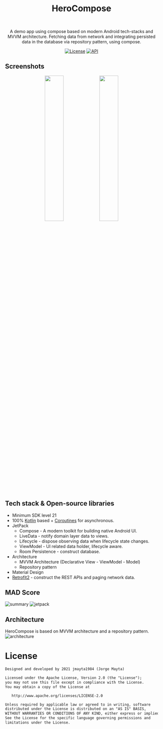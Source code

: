 <h1 align="center">HeroCompose</h1></br>
<p align="center">  
A demo app using compose based on modern Android tech-stacks and MVVM architecture. Fetching data from network and integrating persisted data in the database via repository pattern, using compose.
</p>

<p align="center">
  <a href="https://opensource.org/licenses/Apache-2.0"><img alt="License" src="https://img.shields.io/badge/License-Apache%202.0-blue.svg"/></a>
  <a href="https://android-arsenal.com/api?level=21"><img alt="API" src="https://img.shields.io/badge/API-21%2B-brightgreen.svg?style=flat"/></a>
  </p>

## Screenshots
<p align="center">
<img src="https://user-images.githubusercontent.com/38768001/135744698-363a3f21-843d-4cbb-b861-6970766ac0d1.png" width=35%"/>
<img src="https://user-images.githubusercontent.com/38768001/135744699-ca34dd3b-be30-4dc1-9b25-b6e057ed53d7.png" width=35%"/>
</p>

## Tech stack & Open-source libraries
- Minimum SDK level 21
- 100% [Kotlin](https://kotlinlang.org/) based + [Coroutines](https://github.com/Kotlin/kotlinx.coroutines) for asynchronous.
- JetPack
  - Compose - A modern toolkit for building native Android UI.
  - LiveData - notify domain layer data to views.
  - Lifecycle - dispose observing data when lifecycle state changes.
  - ViewModel - UI related data holder, lifecycle aware.
  - Room Persistence - construct database.
- Architecture
  - MVVM Architecture (Declarative View - ViewModel - Model)
  - Repository pattern
- Material Design
- [Retrofit2](https://github.com/square/retrofit) - construct the REST APIs and paging network data.

## MAD Score
![summary](https://user-images.githubusercontent.com/38768001/135744388-2aee8e8c-c9ef-4ba8-a366-6e1790a1d90e.png)
![jetpack](https://user-images.githubusercontent.com/38768001/135744387-e50811ce-ea39-46e7-810a-dfea3ca25574.png)

## Architecture
HeroCompose is based on MVVM architecture and a repository pattern.
![architecture](https://user-images.githubusercontent.com/38768001/134121196-9a278e99-fc4c-426a-a136-d564ebc2915d.png)

# License
```xml
Designed and developed by 2021 jmayta1984 (Jorge Mayta)

Licensed under the Apache License, Version 2.0 (the "License");
you may not use this file except in compliance with the License.
You may obtain a copy of the License at

   http://www.apache.org/licenses/LICENSE-2.0

Unless required by applicable law or agreed to in writing, software
distributed under the License is distributed on an "AS IS" BASIS,
WITHOUT WARRANTIES OR CONDITIONS OF ANY KIND, either express or implied.
See the License for the specific language governing permissions and
limitations under the License.
```
